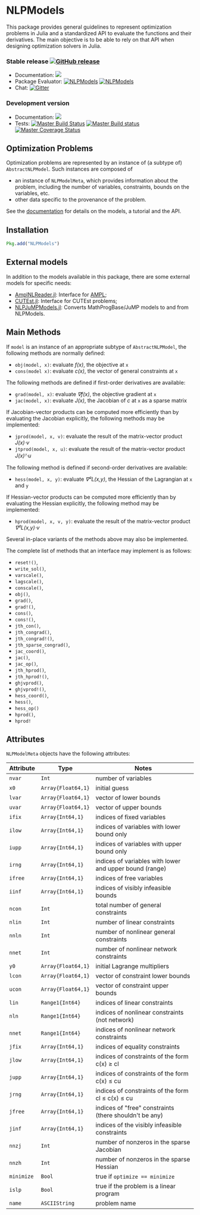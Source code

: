 # NLPModels

This package provides general guidelines to represent optimization problems in Julia and a standardized API to evaluate the functions and their derivatives.
The main objective is to be able to rely on that API when designing optimization solvers in Julia.

### Stable release [![GitHub release](https://img.shields.io/github/release/JuliaSmoothOptimizers/NLPModels.jl.svg)](https://github.com/JuliaSmoothOptimizers/NLPModels.jl/releases/latest)

- Documentation:
[![](https://img.shields.io/badge/docs-stable-3f51b5.svg)](https://JuliaSmoothOptimizers.github.io/NLPModels.jl/stable)
- Package Evaluator:
[![NLPModels](http://pkg.julialang.org/badges/NLPModels_0.5.svg)](http://pkg.julialang.org/?pkg=NLPModels)
[![NLPModels](http://pkg.julialang.org/badges/NLPModels_0.6.svg)](http://pkg.julialang.org/?pkg=NLPModels)
- Chat: [![Gitter](https://img.shields.io/gitter/room/JuliaSmoothOptimizers/JuliaSmoothOptimizers.svg)](https://gitter.im/JuliaSmoothOptimizers/JuliaSmoothOptimizers)

### Development version

- Documentation:
[![](https://img.shields.io/badge/docs-latest-3f51b5.svg)](https://JuliaSmoothOptimizers.github.io/NLPModels.jl/latest)
- Tests:
[![Master Build Status](https://travis-ci.org/JuliaSmoothOptimizers/NLPModels.jl.svg)](https://travis-ci.org/JuliaSmoothOptimizers/NLPModels.jl)
[![Master Build status](https://ci.appveyor.com/api/projects/status/l1rs9ajxkyc0cer9/branch/master?svg=true)](https://ci.appveyor.com/project/dpo/nlpmodels-jl/branch/master)
[![Master Coverage Status](https://coveralls.io/repos/JuliaSmoothOptimizers/NLPModels.jl/badge.svg?branch=master&service=github)](https://coveralls.io/github/JuliaSmoothOptimizers/NLPModels.jl?branch=master)


## Optimization Problems

Optimization problems are represented by an instance of (a subtype of) `AbstractNLPModel`.
Such instances are composed of
* an instance of `NLPModelMeta`, which provides information about the problem, including the number of variables, constraints, bounds on the variables, etc.
* other data specific to the provenance of the problem.

See the
[documentation](https://JuliaSmoothOptimizers.github.io/NLPModels.jl/latest) for
details on the models, a tutorial and the API.

## Installation

```julia
Pkg.add("NLPModels")
```

## External models

In addition to the models available in this package, there are some external models
for specific needs:

- [AmplNLReader.jl](https://github.com/JuliaSmoothOptimizers/AmplNLReader.jl): Interface
  for [AMPL](http://www.ampl.com/);
- [CUTEst.jl](https://github.com/JuliaSmoothOptimizers/CUTEst.jl): Interface for CUTEst
  problems;
- [NLPJuMPModels.jl](https://github.com/JuliaSmoothOptimizers/NLPJuMPModels.jl):
  Converts MathProgBase/JuMP models to and from NLPModels.

## Main Methods

If `model` is an instance of an appropriate subtype of `AbstractNLPModel`, the following methods are normally defined:

* `obj(model, x)`: evaluate *f(x)*, the objective at `x`
* `cons(model x)`: evaluate *c(x)*, the vector of general constraints at `x`

The following methods are defined if first-order derivatives are available:

* `grad(model, x)`: evaluate *∇f(x)*, the objective gradient at `x`
* `jac(model, x)`: evaluate *J(x)*, the Jacobian of *c* at `x` as a sparse matrix

If Jacobian-vector products can be computed more efficiently than by evaluating the Jacobian explicitly, the following methods may be implemented:

* `jprod(model, x, v)`: evaluate the result of the matrix-vector product *J(x)⋅v*
* `jtprod(model, x, u)`: evaluate the result of the matrix-vector product *J(x)ᵀ⋅u*

The following method is defined if second-order derivatives are available:

* `hess(model, x, y)`: evaluate *∇²L(x,y)*, the Hessian of the Lagrangian at `x` and `y`

If Hessian-vector products can be computed more efficiently than by evaluating the Hessian explicitly, the following method may be implemented:

* `hprod(model, x, v, y)`: evaluate the result of the matrix-vector product *∇²L(x,y)⋅v*

Several in-place variants of the methods above may also be implemented.

The complete list of methods that an interface may implement is as follows:

* `reset!()`,
* `write_sol()`,
* `varscale()`,
* `lagscale()`,
* `conscale()`,
* `obj()`,
* `grad()`,
* `grad!()`,
* `cons()`,
* `cons!()`,
* `jth_con()`,
* `jth_congrad()`,
* `jth_congrad!()`,
* `jth_sparse_congrad()`,
* `jac_coord()`,
* `jac()`,
* `jac_op()`,
* `jth_hprod()`,
* `jth_hprod!()`,
* `ghjvprod()`,
* `ghjvprod!()`,
* `hess_coord()`,
* `hess()`,
* `hess_op()`
* `hprod()`,
* `hprod!`

## Attributes

`NLPModelMeta` objects have the following attributes:

Attribute   | Type               | Notes
------------|--------------------|------------------------------------
`nvar`      | `Int             ` | number of variables
`x0  `      | `Array{Float64,1}` | initial guess
`lvar`      | `Array{Float64,1}` | vector of lower bounds
`uvar`      | `Array{Float64,1}` | vector of upper bounds
`ifix`      | `Array{Int64,1}`   | indices of fixed variables
`ilow`      | `Array{Int64,1}`   | indices of variables with lower bound only
`iupp`      | `Array{Int64,1}`   | indices of variables with upper bound only
`irng`      | `Array{Int64,1}`   | indices of variables with lower and upper bound (range)
`ifree`     | `Array{Int64,1}`   | indices of free variables
`iinf`      | `Array{Int64,1}`   | indices of visibly infeasible bounds
`ncon`      | `Int             ` | total number of general constraints
`nlin `     | `Int             ` | number of linear constraints
`nnln`      | `Int             ` | number of nonlinear general constraints
`nnet`      | `Int             ` | number of nonlinear network constraints
`y0  `      | `Array{Float64,1}` | initial Lagrange multipliers
`lcon`      | `Array{Float64,1}` | vector of constraint lower bounds
`ucon`      | `Array{Float64,1}` | vector of constraint upper bounds
`lin `      | `Range1{Int64}   ` | indices of linear constraints
`nln`       | `Range1{Int64}   ` | indices of nonlinear constraints (not network)
`nnet`      | `Range1{Int64}   ` | indices of nonlinear network constraints
`jfix`      | `Array{Int64,1}`   | indices of equality constraints
`jlow`      | `Array{Int64,1}`   | indices of constraints of the form c(x) ≥ cl
`jupp`      | `Array{Int64,1}`   | indices of constraints of the form c(x) ≤ cu
`jrng`      | `Array{Int64,1}`   | indices of constraints of the form cl ≤ c(x) ≤ cu
`jfree`     | `Array{Int64,1}`   | indices of "free" constraints (there shouldn't be any)
`jinf`      | `Array{Int64,1}`   | indices of the visibly infeasible constraints
`nnzj`      | `Int             ` | number of nonzeros in the sparse Jacobian
`nnzh`      | `Int             ` | number of nonzeros in the sparse Hessian
`minimize`  | `Bool            ` | true if `optimize == minimize`
`islp`      | `Bool            ` | true if the problem is a linear program
`name`      | `ASCIIString     ` | problem name


